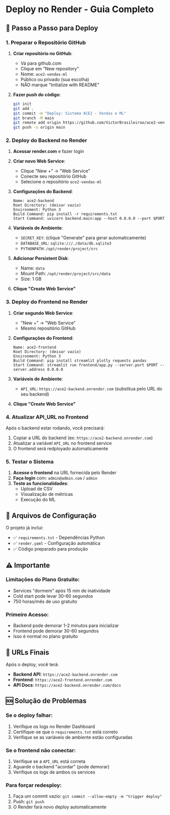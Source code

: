 # Deploy no Render - Guia Completo

## 🚀 Passo a Passo para Deploy

### 1. Preparar o Repositório GitHub

1. **Criar repositório no GitHub**:
   - Vá para github.com
   - Clique em "New repository"
   - Nome: `ace2-vendas-ml`
   - Público ou privado (sua escolha)
   - NÃO marque "Initialize with README"

2. **Fazer push do código**:
   ```bash
   git init
   git add .
   git commit -m "Deploy: Sistema ACE2 - Vendas e ML"
   git branch -M main
   git remote add origin https://github.com/VictorBrasileiroo/ace2-vendas-ml.git
   git push -u origin main
   ```

### 2. Deploy do Backend no Render

1. **Acessar render.com** e fazer login
2. **Criar novo Web Service**:
   - Clique "New +" → "Web Service"
   - Conecte seu repositório GitHub
   - Selecione o repositório `ace2-vendas-ml`

3. **Configurações do Backend**:
   ```
   Name: ace2-backend
   Root Directory: (deixar vazio)
   Environment: Python 3
   Build Command: pip install -r requirements.txt
   Start Command: uvicorn backend.main:app --host 0.0.0.0 --port $PORT
   ```

4. **Variáveis de Ambiente**:
   - `SECRET_KEY`: (clique "Generate" para gerar automaticamente)
   - `DATABASE_URL`: `sqlite:///./data/db.sqlite3`
   - `PYTHONPATH`: `/opt/render/project/src`

5. **Adicionar Persistent Disk**:
   - Name: `data`
   - Mount Path: `/opt/render/project/src/data`
   - Size: 1 GB

6. **Clique "Create Web Service"**

### 3. Deploy do Frontend no Render

1. **Criar segundo Web Service**:
   - "New +" → "Web Service"
   - Mesmo repositório GitHub

2. **Configurações do Frontend**:
   ```
   Name: ace2-frontend
   Root Directory: (deixar vazio)
   Environment: Python 3
   Build Command: pip install streamlit plotly requests pandas
   Start Command: streamlit run frontend/app.py --server.port $PORT --server.address 0.0.0.0
   ```

3. **Variáveis de Ambiente**:
   - `API_URL`: `https://ace2-backend.onrender.com` (substitua pelo URL do seu backend)

4. **Clique "Create Web Service"**

### 4. Atualizar API_URL no Frontend

Após o backend estar rodando, você precisará:

1. Copiar a URL do backend (ex: `https://ace2-backend.onrender.com`)
2. Atualizar a variável `API_URL` no frontend service
3. O frontend será redployado automaticamente

### 5. Testar o Sistema

1. **Acesse o frontend** na URL fornecida pelo Render
2. **Faça login** com: `admin@admin.com` / `admin`
3. **Teste as funcionalidades**:
   - Upload de CSV
   - Visualização de métricas
   - Execução do ML

## 🔧 Arquivos de Configuração

O projeto já inclui:
- ✅ `requirements.txt` - Dependências Python
- ✅ `render.yaml` - Configuração automática
- ✅ Código preparado para produção

## ⚠️ Importante

### Limitações do Plano Gratuito:
- Services "dormem" após 15 min de inatividade
- Cold start pode levar 30-60 segundos
- 750 horas/mês de uso gratuito

### Primeiro Acesso:
- Backend pode demorar 1-2 minutos para inicializar
- Frontend pode demorar 30-60 segundos
- Isso é normal no plano gratuito

## 🎯 URLs Finais

Após o deploy, você terá:
- **Backend API**: `https://ace2-backend.onrender.com`
- **Frontend**: `https://ace2-frontend.onrender.com`
- **API Docs**: `https://ace2-backend.onrender.com/docs`

## 🆘 Solução de Problemas

### Se o deploy falhar:
1. Verifique os logs no Render Dashboard
2. Certifique-se que o `requirements.txt` está correto
3. Verifique se as variáveis de ambiente estão configuradas

### Se o frontend não conectar:
1. Verifique se a `API_URL` está correta
2. Aguarde o backend "acordar" (pode demorar)
3. Verifique os logs de ambos os services

### Para forçar redesploy:
1. Faça um commit vazio: `git commit --allow-empty -m "trigger deploy"`
2. Push: `git push`
3. O Render fará novo deploy automaticamente
